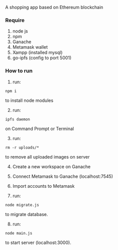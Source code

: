 A shopping app based on Ethereum blockchain

### Require ###
  1. node js
  2. npm
  3. Ganache
  4. Metamask wallet
  5. Xampp (installed mysql)
  6. go-ipfs (config to port 5001)
  
### How to run ###
  1. run: 
```
npm i
```
to install node modules

  2. run:
```
ipfs daemon
```
on Command Prompt or Terminal
  
  3. run:
```
rm -r uploads/*
```
to remove all uploaded images on server

  4. Create a new workspace on Ganache
  
  5. Connect Metamask to Ganache (localhost:7545)
  
  6. Import accounts to Metamask
  
  7. run:
```
node migrate.js
```
to migrate database.

  8. run:
```
node main.js
```
to start server (localhost:3000).
  
  
